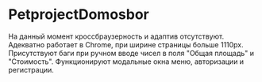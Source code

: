 # PetprojectDomosbor

На данный момент кроссбраузерность и адаптив отсутствуют. Адекватно работает в Chrome, при ширине страницы больше 1110px.
Присутствуют баги при ручном вводе чисел в поля "Общая площадь" и "Стоимость".
Функционируют модальные окна меню, авторизации и регистрации.
